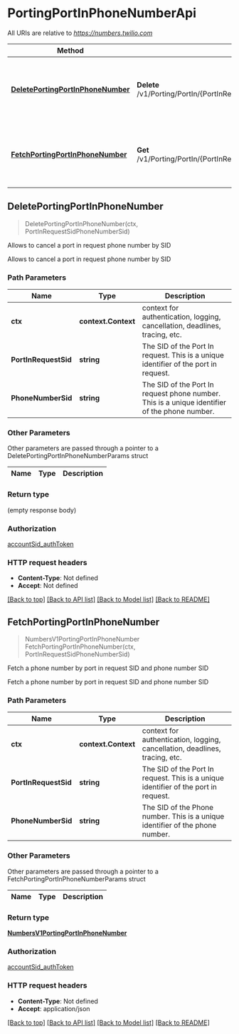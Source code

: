 # PortingPortInPhoneNumberApi

All URIs are relative to *https://numbers.twilio.com*

Method | HTTP request | Description
------------- | ------------- | -------------
[**DeletePortingPortInPhoneNumber**](PortingPortInPhoneNumberApi.md#DeletePortingPortInPhoneNumber) | **Delete** /v1/Porting/PortIn/{PortInRequestSid}/PhoneNumber/{PhoneNumberSid} | Allows to cancel a port in request phone number by SID
[**FetchPortingPortInPhoneNumber**](PortingPortInPhoneNumberApi.md#FetchPortingPortInPhoneNumber) | **Get** /v1/Porting/PortIn/{PortInRequestSid}/PhoneNumber/{PhoneNumberSid} | Fetch a phone number by port in request SID and phone number SID



## DeletePortingPortInPhoneNumber

> DeletePortingPortInPhoneNumber(ctx, PortInRequestSidPhoneNumberSid)

Allows to cancel a port in request phone number by SID

Allows to cancel a port in request phone number by SID

### Path Parameters


Name | Type | Description
------------- | ------------- | -------------
**ctx** | **context.Context** | context for authentication, logging, cancellation, deadlines, tracing, etc.
**PortInRequestSid** | **string** | The SID of the Port In request. This is a unique identifier of the port in request.
**PhoneNumberSid** | **string** | The SID of the Port In request phone number. This is a unique identifier of the phone number.

### Other Parameters

Other parameters are passed through a pointer to a DeletePortingPortInPhoneNumberParams struct


Name | Type | Description
------------- | ------------- | -------------

### Return type

 (empty response body)

### Authorization

[accountSid_authToken](../README.md#accountSid_authToken)

### HTTP request headers

- **Content-Type**: Not defined
- **Accept**: Not defined

[[Back to top]](#) [[Back to API list]](../README.md#documentation-for-api-endpoints)
[[Back to Model list]](../README.md#documentation-for-models)
[[Back to README]](../README.md)


## FetchPortingPortInPhoneNumber

> NumbersV1PortingPortInPhoneNumber FetchPortingPortInPhoneNumber(ctx, PortInRequestSidPhoneNumberSid)

Fetch a phone number by port in request SID and phone number SID

Fetch a phone number by port in request SID and phone number SID

### Path Parameters


Name | Type | Description
------------- | ------------- | -------------
**ctx** | **context.Context** | context for authentication, logging, cancellation, deadlines, tracing, etc.
**PortInRequestSid** | **string** | The SID of the Port In request. This is a unique identifier of the port in request.
**PhoneNumberSid** | **string** | The SID of the Phone number. This is a unique identifier of the phone number.

### Other Parameters

Other parameters are passed through a pointer to a FetchPortingPortInPhoneNumberParams struct


Name | Type | Description
------------- | ------------- | -------------

### Return type

[**NumbersV1PortingPortInPhoneNumber**](NumbersV1PortingPortInPhoneNumber.md)

### Authorization

[accountSid_authToken](../README.md#accountSid_authToken)

### HTTP request headers

- **Content-Type**: Not defined
- **Accept**: application/json

[[Back to top]](#) [[Back to API list]](../README.md#documentation-for-api-endpoints)
[[Back to Model list]](../README.md#documentation-for-models)
[[Back to README]](../README.md)

